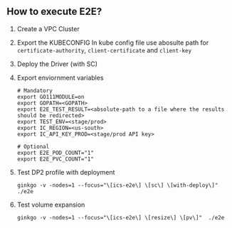 ## How to execute E2E?

1. Create a VPC Cluster
2. Export the KUBECONFIG
   In kube config file use abosulte path for `certificate-authority`, `client-certificate` and `client-key`
3. Deploy the Driver (with SC)
4. Export enviornment variables
   ```
   # Mandatory
   export GO111MODULE=on
   export GOPATH=<GOPATH>
   export E2E_TEST_RESULT=<absolute-path to a file where the results should be redirected>
   export TEST_ENV=<stage/prod>
   export IC_REGION=<us-south>
   export IC_API_KEY_PROD=<stage/prod API key>

   # Optional
   export E2E_POD_COUNT="1"
   export E2E_PVC_COUNT="1"
   ```

5. Test DP2 profile with deployment
   ```
   ginkgo -v -nodes=1 --focus="\[ics-e2e\] \[sc\] \[with-deploy\]"  ./e2e
   ```
6. Test volume expansion
   ```
   ginkgo -v -nodes=1 --focus="\[ics-e2e\] \[resize\] \[pv\]"  ./e2e
   ```
